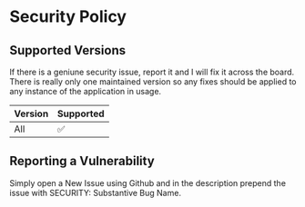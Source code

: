 # Security Policy

## Supported Versions

If there is a geniune security issue, report it and I will fix it across the board. 
There is really only one maintained version so any fixes should be applied to any instance of the application in usage.

| Version | Supported          |
| ------- | ------------------ |
| All     | :white_check_mark: |

## Reporting a Vulnerability

Simply open a New Issue using Github and in the description prepend the issue with SECURITY: Substantive Bug Name.
